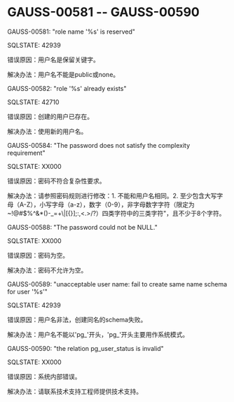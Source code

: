 # GAUSS-00581 -- GAUSS-00590<a name="ZH-CN_TOPIC_0302073073"></a>

GAUSS-00581: "role name '%s' is reserved"

SQLSTATE: 42939

错误原因：用户名是保留关键字。

解决办法：用户名不能是public或none。

GAUSS-00582: "role '%s' already exists"

SQLSTATE: 42710

错误原因：创建的用户已存在。

解决办法：使用新的用户名。

GAUSS-00584: "The password does not satisfy the complexity requirement"

SQLSTATE: XX000

错误原因：密码不符合复杂性要求。

解决办法：请参照密码规则进行修改：1. 不能和用户名相同。2. 至少包含大写字母（A-Z），小写字母（a-z），数字（0-9），非字母数字字符（限定为\~!@\#$%^&\*\(\)-\_=+\\|\[\{\}\];:,<.\>/?）四类字符中的三类字符"，且不少于8个字符。

GAUSS-00588: "The password could not be NULL."

SQLSTATE: XX000

错误原因：密码为空。

解决办法：密码不允许为空。

GAUSS-00589: "unacceptable user name: fail to create same name schema for user '%s'"

SQLSTATE: 42939

错误原因：用户名非法，创建同名的schema失败。

解决办法：用户名不能以'pg\_'开头，'pg\_'开头主要用作系统模式。

GAUSS-00590: "the relation pg\_user\_status is invalid"

SQLSTATE: XX000

错误原因：系统内部错误。

解决办法：请联系技术支持工程师提供技术支持。

